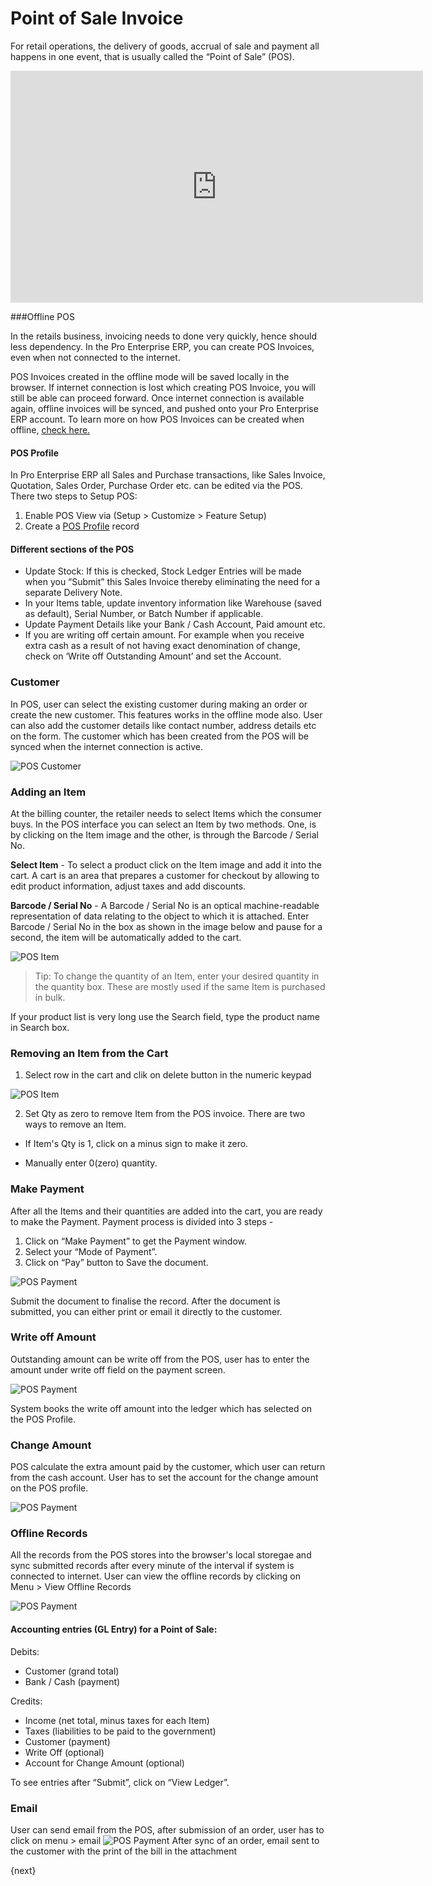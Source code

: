 <!-- add-breadcrumbs -->
# Point of Sale Invoice

For retail operations, the delivery of goods, accrual of sale and payment all happens in one event, that is usually called the “Point of Sale” (POS).

<iframe width="660" height="371" src="https://www.youtube.com/embed/4WkelWkbP_c" frameborder="0" allowfullscreen></iframe>

###Offline POS

In the retails business, invoicing needs to done very quickly, hence should less dependency. In the Pro Enterprise ERP, you can create POS Invoices, even when not connected to the internet.

POS Invoices created in the offline mode will be saved locally in the browser. If internet connection is lost which creating POS Invoice, you will still be able can proceed forward. Once internet connection is available again, offline invoices will be synced, and pushed onto your Pro Enterprise ERP account. To learn more on how POS Invoices can be created when offline, [check here.](https://frappe.io/blog/blog/ProEnterprise-features/offline-pos-in-ProEnterprise-7)

#### POS Profile

In Pro Enterprise ERP all Sales and Purchase transactions, like Sales Invoice, Quotation, Sales Order, Purchase Order etc. can be edited via the POS. There two steps to Setup POS:

1. Enable POS View via (Setup > Customize > Feature Setup)
2. Create a [POS Profile](/docs/user/manual/en/setting-up/pos-setting.html) record

#### Different sections of the POS

  * Update Stock: If this is checked, Stock Ledger Entries will be made when you “Submit” this Sales Invoice thereby eliminating the need for a separate Delivery Note.
  * In your Items table, update inventory information like Warehouse (saved as default), Serial Number, or Batch Number if applicable.
  * Update Payment Details like your Bank / Cash Account, Paid amount etc.
  * If you are writing off certain amount. For example when you receive extra cash as a result of not having exact denomination of change, check on ‘Write off Outstanding Amount’ and set the Account.


### Customer

In POS, user can select the existing customer during making an order or create the new customer. This features works in the offline mode also. User can also add the customer details like contact number, address details etc on the form. The customer which has been created from the POS will be synced when the internet connection is active.

<img class="screenshot" alt="POS Customer" src="/docs/assets/img/accounts/pos-customer.png">

### Adding an Item

At the billing counter, the retailer needs to select Items which the consumer buys. In the POS interface you can select an Item by two methods. One, is by clicking on the Item image and the other, is through the Barcode / Serial No.

**Select Item** \- To select a product click on the Item image and add it into the cart. A cart is an area that prepares a customer for checkout by allowing to edit product information, adjust taxes and add discounts.

**Barcode / Serial No** \- A Barcode / Serial No is an optical machine-readable representation of data relating to the object to which it is attached. Enter Barcode / Serial No in the box as shown in the image below and pause for a second, the item will be automatically added to the cart.

<img class="screenshot" alt="POS Item" src="/docs/assets/img/accounts/pos-item.png">

> Tip: To change the quantity of an Item, enter your desired quantity in the
quantity box. These are mostly used if the same Item is purchased in bulk.

If your product list is very long use the Search field, type the product name
in Search box.

### Removing an Item from the Cart

1. Select row in the cart and clik on delete button in the numeric keypad
  
<img class="screenshot" alt="POS Item" src="/docs/assets/img/accounts/pos_deleted_item.gif">


2. Set Qty as zero to remove Item from the POS invoice. There are two ways to remove an Item.

  * If Item's Qty is 1, click on a minus sign to make it zero.

  * Manually enter 0(zero) quantity.

### Make Payment

After all the Items and their quantities are added into the cart, you are
ready to make the Payment. Payment process is divided into 3 steps -

  1. Click on “Make Payment” to get the Payment window.
  2. Select your “Mode of Payment”.
  3. Click on “Pay” button to Save the document.
  
<img class="screenshot" alt="POS Payment" src="/docs/assets/img/accounts/pos-payment.png">

Submit the document to finalise the record. After the document is submitted,
you can either print or email it directly to the customer.

### Write off Amount

Outstanding amount can be write off from the POS, user has to enter the amount under write off field on the payment screen.

<img class="screenshot" alt="POS Payment" src="/docs/assets/img/accounts/write-off.png">

System books the write off amount into the ledger which has selected on the POS Profile.

### Change Amount

POS calculate the extra amount paid by the customer, which user can return from the cash account. User has to set the account for the change amount on the POS profile.

<img class="screenshot" alt="POS Payment" src="/docs/assets/img/accounts/change-amount.png">

### Offline Records
All the records from the POS stores into the browser's local storegae and sync submitted records after every minute of the interval if system is connected to internet. User can view the offline records by clicking on Menu > View Offline Records

<img class="screenshot" alt="POS Payment" src="/docs/assets/img/accounts/offline-records.png">

#### Accounting entries (GL Entry) for a Point of Sale:

Debits:

  * Customer (grand total) 
  * Bank / Cash (payment)

Credits:

  * Income (net total, minus taxes for each Item) 
  * Taxes (liabilities to be paid to the government)
  * Customer (payment)
  * Write Off (optional)
  * Account for Change Amount (optional)

To see entries after “Submit”, click on “View Ledger”.

### Email
User can send email from the POS, after submission of an order, user has to click on menu > email
<img class="screenshot" alt="POS Payment" src="/docs/assets/img/accounts/pos-email.png">
After sync of an order, email sent to the customer with the print of the bill in the attachment

{next}
